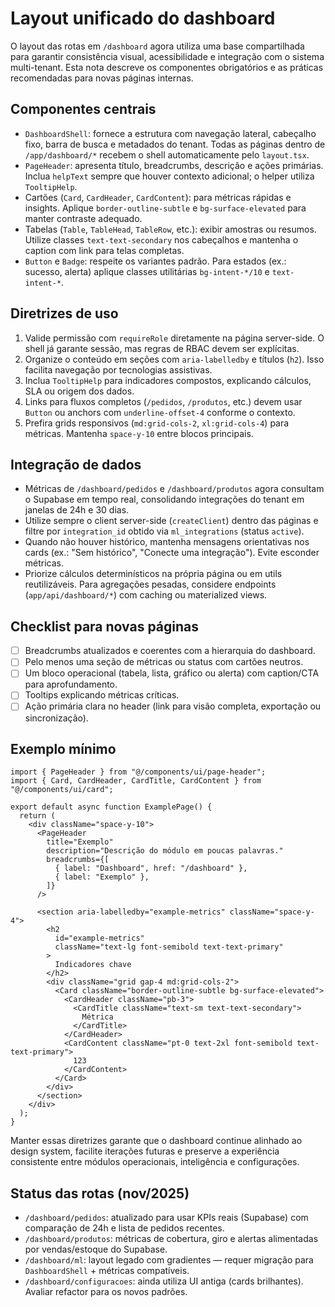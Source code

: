 # Layout unificado do dashboard

O layout das rotas em `/dashboard` agora utiliza uma base compartilhada para garantir consistência visual, acessibilidade e integração com o sistema multi-tenant. Esta nota descreve os componentes obrigatórios e as práticas recomendadas para novas páginas internas.

## Componentes centrais

- `DashboardShell`: fornece a estrutura com navegação lateral, cabeçalho fixo, barra de busca e metadados do tenant. Todas as páginas dentro de `/app/dashboard/*` recebem o shell automaticamente pelo `layout.tsx`.
- `PageHeader`: apresenta título, breadcrumbs, descrição e ações primárias. Inclua `helpText` sempre que houver contexto adicional; o helper utiliza `TooltipHelp`.
- Cartões (`Card`, `CardHeader`, `CardContent`): para métricas rápidas e insights. Aplique `border-outline-subtle` e `bg-surface-elevated` para manter contraste adequado.
- Tabelas (`Table`, `TableHead`, `TableRow`, etc.): exibir amostras ou resumos. Utilize classes `text-text-secondary` nos cabeçalhos e mantenha o caption com link para telas completas.
- `Button` e `Badge`: respeite os variantes padrão. Para estados (ex.: sucesso, alerta) aplique classes utilitárias `bg-intent-*/10` e `text-intent-*`.

## Diretrizes de uso

1. Valide permissão com `requireRole` diretamente na página server-side. O shell já garante sessão, mas regras de RBAC devem ser explícitas.
2. Organize o conteúdo em seções com `aria-labelledby` e títulos (`h2`). Isso facilita navegação por tecnologias assistivas.
3. Inclua `TooltipHelp` para indicadores compostos, explicando cálculos, SLA ou origem dos dados.
4. Links para fluxos completos (`/pedidos`, `/produtos`, etc.) devem usar `Button` ou anchors com `underline-offset-4` conforme o contexto.
5. Prefira grids responsivos (`md:grid-cols-2`, `xl:grid-cols-4`) para métricas. Mantenha `space-y-10` entre blocos principais.

## Integração de dados

- Métricas de `/dashboard/pedidos` e `/dashboard/produtos` agora consultam o Supabase em tempo real, consolidando integrações do tenant em janelas de 24h e 30 dias.
- Utilize sempre o client server-side (`createClient`) dentro das páginas e filtre por `integration_id` obtido via `ml_integrations` (status `active`).
- Quando não houver histórico, mantenha mensagens orientativas nos cards (ex.: "Sem histórico", "Conecte uma integração"). Evite esconder métricas.
- Priorize cálculos determinísticos na própria página ou em utils reutilizáveis. Para agregações pesadas, considere endpoints (`app/api/dashboard/*`) com caching ou materialized views.

## Checklist para novas páginas

- [ ] Breadcrumbs atualizados e coerentes com a hierarquia do dashboard.
- [ ] Pelo menos uma seção de métricas ou status com cartões neutros.
- [ ] Um bloco operacional (tabela, lista, gráfico ou alerta) com caption/CTA para aprofundamento.
- [ ] Tooltips explicando métricas críticas.
- [ ] Ação primária clara no header (link para visão completa, exportação ou sincronização).

## Exemplo mínimo

```tsx
import { PageHeader } from "@/components/ui/page-header";
import { Card, CardHeader, CardTitle, CardContent } from "@/components/ui/card";

export default async function ExamplePage() {
  return (
    <div className="space-y-10">
      <PageHeader
        title="Exemplo"
        description="Descrição do módulo em poucas palavras."
        breadcrumbs={[
          { label: "Dashboard", href: "/dashboard" },
          { label: "Exemplo" },
        ]}
      />

      <section aria-labelledby="example-metrics" className="space-y-4">
        <h2
          id="example-metrics"
          className="text-lg font-semibold text-text-primary"
        >
          Indicadores chave
        </h2>
        <div className="grid gap-4 md:grid-cols-2">
          <Card className="border-outline-subtle bg-surface-elevated">
            <CardHeader className="pb-3">
              <CardTitle className="text-sm text-text-secondary">
                Métrica
              </CardTitle>
            </CardHeader>
            <CardContent className="pt-0 text-2xl font-semibold text-text-primary">
              123
            </CardContent>
          </Card>
        </div>
      </section>
    </div>
  );
}
```

Manter essas diretrizes garante que o dashboard continue alinhado ao design system, facilite iterações futuras e preserve a experiência consistente entre módulos operacionais, inteligência e configurações.

## Status das rotas (nov/2025)

- `/dashboard/pedidos`: atualizado para usar KPIs reais (Supabase) com comparação de 24h e lista de pedidos recentes.
- `/dashboard/produtos`: métricas de cobertura, giro e alertas alimentadas por vendas/estoque do Supabase.
- `/dashboard/ml`: layout legado com gradientes — requer migração para `DashboardShell` + métricas compatíveis.
- `/dashboard/configuracoes`: ainda utiliza UI antiga (cards brilhantes). Avaliar refactor para os novos padrões.
